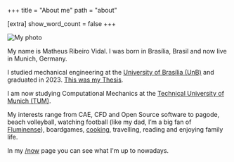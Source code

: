 +++
title = "About me"
path = "about"

[extra]
show_word_count = false
+++

<div class="profile-pic-container">
  <img src="/icons/me.png" alt="My photo" class="profile-pic">
</div>

My name is Matheus Ribeiro Vidal. I was born in Brasília, Brasil and now live in Munich, Germany.

I studied mechanical engineering at the [University of Brasília (UnB)](https://unb.br/) and graduated in 2023. [This was my Thesis](/projects/pg2).

I am now studying Computational Mechanics at the [Technical University of Munich (TUM)](https://www.tum.de/en/).

My interests range from CAE, CFD and Open Source software to pagode, beach volleyball, watching football (like my dad, I’m a big fan of [Fluminense](https://www.instagram.com/fluminensefc?igsh=eXBiaGlyN2RuZnJr)), boardgames, [cooking](/recipes), travelling, reading and enjoying family life.

In my [/now](/now) page you can see what I'm up to nowadays.